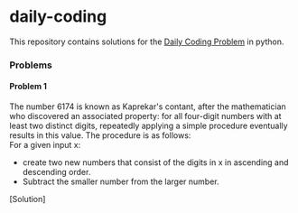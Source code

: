 # daily-coding
This repository contains solutions for the 
[Daily Coding Problem](https://www.dailycodingproblem.com/)
in python.

### Problems
#### Problem 1
The number 6174 is known as Kaprekar's contant, after the mathematician who discovered an associated property: for all four-digit numbers with at least two distinct digits, repeatedly applying a simple procedure eventually results in this value. The procedure is as follows:\
For a given input x:
* create two new numbers that consist of the digits in x in ascending and descending order.
* Subtract the smaller number from the larger number.

[Solution]